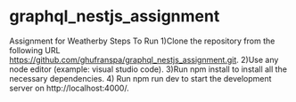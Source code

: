 # graphql_nestjs_assignment
Assignment for Weatherby
Steps To Run
1)Clone the repository from the following URL  https://github.com/ghufranspa/graphql_nestjs_assignment.git.
2)Use any node editor (example: visual studio code).
3)Run npm install to install all the necessary dependencies.
4) Run npm run dev to start the development server on http://localhost:4000/.
